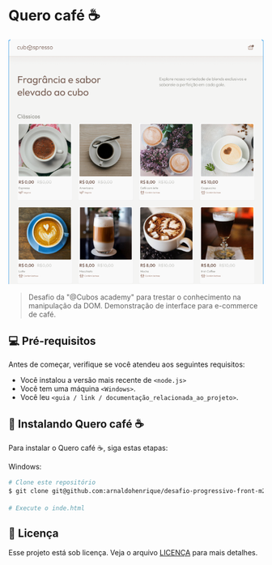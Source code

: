 # Quero café ☕

<img src="imagem.png" alt="Exemplo imagem">

> Desafio da "@Cubos academy" para trestar o conhecimento na manipulação da DOM. Demonstração de interface para e-commerce de café.

## 💻 Pré-requisitos

Antes de começar, verifique se você atendeu aos seguintes requisitos:

- Você instalou a versão mais recente de `<node.js>`
- Você tem uma máquina `<Windows>`.
- Você leu `<guia / link / documentação_relacionada_ao_projeto>`.

## 🚀 Instalando Quero café ☕

Para instalar o Quero café ☕, siga estas etapas:

Windows:

```bash
# Clone este repositório
$ git clone git@github.com:arnaldohenrique/desafio-progressivo-front-m2-t15

# Execute o inde.html
```

## 📝 Licença

Esse projeto está sob licença. Veja o arquivo [LICENÇA](LICENSE.md) para mais detalhes.
